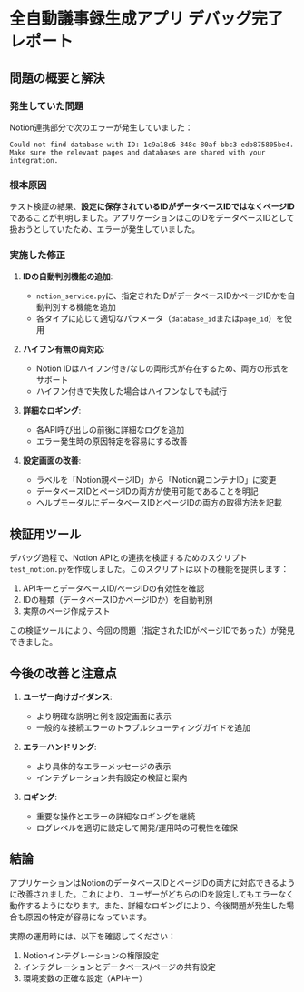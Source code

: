 # 全自動議事録生成アプリ デバッグ完了レポート

## 問題の概要と解決

### 発生していた問題
Notion連携部分で次のエラーが発生していました：
```
Could not find database with ID: 1c9a18c6-848c-80af-bbc3-edb875805be4. Make sure the relevant pages and databases are shared with your integration.
```

### 根本原因
テスト検証の結果、**設定に保存されているIDがデータベースIDではなくページID**であることが判明しました。アプリケーションはこのIDをデータベースIDとして扱おうとしていたため、エラーが発生していました。

### 実施した修正
1. **IDの自動判別機能の追加**: 
   - `notion_service.py`に、指定されたIDがデータベースIDかページIDかを自動判別する機能を追加
   - 各タイプに応じて適切なパラメータ（`database_id`または`page_id`）を使用

2. **ハイフン有無の両対応**:
   - Notion IDはハイフン付き/なしの両形式が存在するため、両方の形式をサポート
   - ハイフン付きで失敗した場合はハイフンなしでも試行

3. **詳細なロギング**:
   - 各API呼び出しの前後に詳細なログを追加
   - エラー発生時の原因特定を容易にする改善

4. **設定画面の改善**:
   - ラベルを「Notion親ページID」から「Notion親コンテナID」に変更
   - データベースIDとページIDの両方が使用可能であることを明記
   - ヘルプモーダルにデータベースIDとページIDの両方の取得方法を記載

## 検証用ツール

デバッグ過程で、Notion APIとの連携を検証するためのスクリプト`test_notion.py`を作成しました。このスクリプトは以下の機能を提供します：

1. APIキーとデータベースID/ページIDの有効性を確認
2. IDの種類（データベースIDかページIDか）を自動判別
3. 実際のページ作成テスト

この検証ツールにより、今回の問題（指定されたIDがページIDであった）が発見できました。

## 今後の改善と注意点

1. **ユーザー向けガイダンス**:
   - より明確な説明と例を設定画面に表示
   - 一般的な接続エラーのトラブルシューティングガイドを追加

2. **エラーハンドリング**:
   - より具体的なエラーメッセージの表示
   - インテグレーション共有設定の検証と案内

3. **ロギング**:
   - 重要な操作とエラーの詳細なロギングを継続
   - ログレベルを適切に設定して開発/運用時の可視性を確保

## 結論

アプリケーションはNotionのデータベースIDとページIDの両方に対応できるように改善されました。これにより、ユーザーがどちらのIDを設定してもエラーなく動作するようになります。また、詳細なロギングにより、今後問題が発生した場合も原因の特定が容易になっています。

実際の運用時には、以下を確認してください：
1. Notionインテグレーションの権限設定
2. インテグレーションとデータベース/ページの共有設定
3. 環境変数の正確な設定（APIキー） 